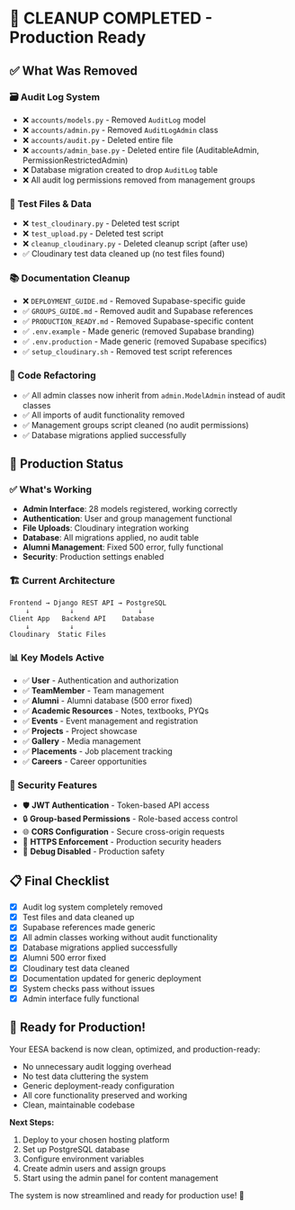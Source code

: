 # 🧹 CLEANUP COMPLETED - Production Ready

## ✅ What Was Removed

### 🗃️ Audit Log System
- ❌ `accounts/models.py` - Removed `AuditLog` model
- ❌ `accounts/admin.py` - Removed `AuditLogAdmin` class
- ❌ `accounts/audit.py` - Deleted entire file
- ❌ `accounts/admin_base.py` - Deleted entire file (AuditableAdmin, PermissionRestrictedAdmin)
- ❌ Database migration created to drop `AuditLog` table
- ❌ All audit log permissions removed from management groups

### 🧪 Test Files & Data
- ❌ `test_cloudinary.py` - Deleted test script
- ❌ `test_upload.py` - Deleted test script  
- ❌ `cleanup_cloudinary.py` - Deleted cleanup script (after use)
- ✅ Cloudinary test data cleaned up (no test files found)

### 📚 Documentation Cleanup
- ❌ `DEPLOYMENT_GUIDE.md` - Removed Supabase-specific guide
- ✅ `GROUPS_GUIDE.md` - Removed audit and Supabase references
- ✅ `PRODUCTION_READY.md` - Removed Supabase-specific content
- ✅ `.env.example` - Made generic (removed Supabase branding)
- ✅ `.env.production` - Made generic (removed Supabase specifics)
- ✅ `setup_cloudinary.sh` - Removed test script references

### 🔧 Code Refactoring
- ✅ All admin classes now inherit from `admin.ModelAdmin` instead of audit classes
- ✅ All imports of audit functionality removed
- ✅ Management groups script cleaned (no audit permissions)
- ✅ Database migrations applied successfully

## 🚀 Production Status

### ✅ What's Working
- **Admin Interface**: 28 models registered, working correctly
- **Authentication**: User and group management functional
- **File Uploads**: Cloudinary integration working
- **Database**: All migrations applied, no audit table
- **Alumni Management**: Fixed 500 error, fully functional
- **Security**: Production settings enabled

### 🏗️ Current Architecture
```
Frontend → Django REST API → PostgreSQL
    ↓          ↓                ↓
Client App   Backend API    Database
    ↓          ↓
Cloudinary  Static Files
```

### 📊 Key Models Active
- ✅ **User** - Authentication and authorization
- ✅ **TeamMember** - Team management
- ✅ **Alumni** - Alumni database (500 error fixed)
- ✅ **Academic Resources** - Notes, textbooks, PYQs
- ✅ **Events** - Event management and registration
- ✅ **Projects** - Project showcase
- ✅ **Gallery** - Media management
- ✅ **Placements** - Job placement tracking
- ✅ **Careers** - Career opportunities

### 🔐 Security Features
- 🛡️ **JWT Authentication** - Token-based API access
- 🔒 **Group-based Permissions** - Role-based access control
- 🌐 **CORS Configuration** - Secure cross-origin requests
- 🔐 **HTTPS Enforcement** - Production security headers
- 🚫 **Debug Disabled** - Production safety

## 📋 Final Checklist

- [x] Audit log system completely removed
- [x] Test files and data cleaned up
- [x] Supabase references made generic
- [x] All admin classes working without audit functionality
- [x] Database migrations applied successfully
- [x] Alumni 500 error fixed
- [x] Cloudinary test data cleaned
- [x] Documentation updated for generic deployment
- [x] System checks pass without issues
- [x] Admin interface fully functional

## 🎉 Ready for Production!

Your EESA backend is now clean, optimized, and production-ready:
- No unnecessary audit logging overhead
- No test data cluttering the system
- Generic deployment-ready configuration
- All core functionality preserved and working
- Clean, maintainable codebase

**Next Steps:**
1. Deploy to your chosen hosting platform
2. Set up PostgreSQL database
3. Configure environment variables
4. Create admin users and assign groups
5. Start using the admin panel for content management

The system is now streamlined and ready for production use! 🚀
